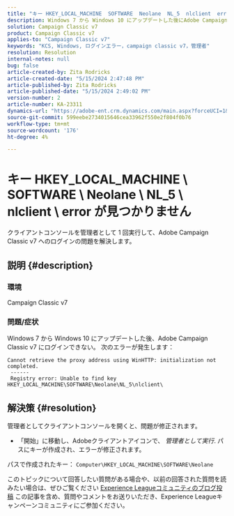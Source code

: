 ```yaml
---
title: "キー HKEY_LOCAL_MACHINE  SOFTWARE  Neolane  NL_5  nlclient  error が見つかりません"
description: Windows 7 から Windows 10 にアップデートした後にAdobe Campaign Classic v7 にログインする際のエラーを解決する方法を説明します。
solution: Campaign Classic v7
product: Campaign Classic v7
applies-to: "Campaign Classic v7"
keywords: "KCS, Windows, ログインエラー，campaign classic v7，管理者"
resolution: Resolution
internal-notes: null
bug: false
article-created-by: Zita Rodricks
article-created-date: "5/15/2024 2:47:48 PM"
article-published-by: Zita Rodricks
article-published-date: "5/15/2024 2:49:02 PM"
version-number: 2
article-number: KA-23311
dynamics-url: "https://adobe-ent.crm.dynamics.com/main.aspx?forceUCI=1&pagetype=entityrecord&etn=knowledgearticle&id=69400612-ca12-ef11-9f89-6045bd0298d4"
source-git-commit: 599eebe2734015646cea33962f550e2f804f0b76
workflow-type: tm+mt
source-wordcount: '176'
ht-degree: 4%

---
```


# キー HKEY_LOCAL_MACHINE \ SOFTWARE \ Neolane \ NL_5 \ nlclient \ error が見つかりません


クライアントコンソールを管理者として 1 回実行して、Adobe Campaign Classic v7 へのログインの問題を解決します。

## 説明 {#description}


### 環境

Campaign Classic v7



### 問題/症状

Windows 7 から Windows 10 にアップデートした後、Adobe Campaign Classic v7 にログインできない。 次のエラーが発生します：


```
Cannot retrieve the proxy address using WinHTTP: initialization not completed.
 ------
 Registry error: Unable to find key HKEY_LOCAL_MACHINE\SOFTWARE\Neolane\NL_5\nlclient\
```



## 解決策 {#resolution}


管理者としてクライアントコンソールを開くと、問題が修正されます。

- 「開始」に移動し、Adobeクライアントアイコンで、 *管理者として実行*. パスにキーが作成され、エラーが修正されます。


パスで作成されたキー： `Computer\HKEY_LOCAL_MACHINE\SOFTWARE\Neolane`





このトピックについて回答したい質問がある場合や、以前の回答された質問を読みたい場合は、ぜひご覧ください [Experience Leagueコミュニティのブログ投稿](https://experienceleaguecommunities.adobe.com/t5/adobe-campaign-classic-blogs/introducing-top-kcs-articles-curated-for-your-troubleshooting/bc-p/672426#M132 "リンクをたどる") この記事を含め、質問やコメントをお送りいただき、Experience Leagueキャンペーンコミュニティにご参加ください。
